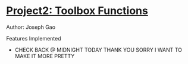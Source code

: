 # [Project2: Toolbox Functions](https://github.com/CIS700-Procedural-Graphics/Project2-Toolbox-Functions)

Author: Joseph Gao

Features Implemented
- CHECK BACK @ MIDNIGHT TODAY THANK YOU SORRY I WANT TO MAKE IT MORE PRETTY

